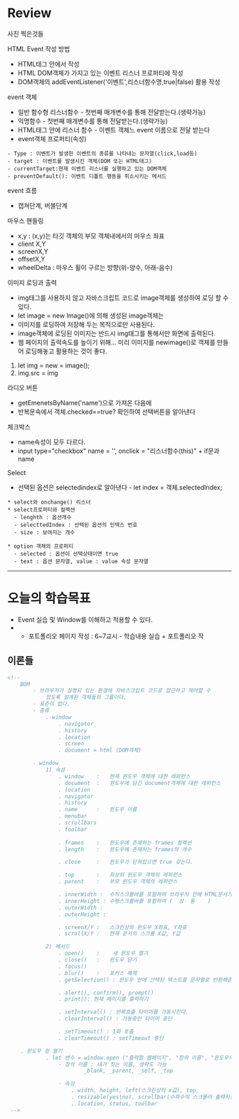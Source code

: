 # Review
사진 찍은것들

HTML Event 작성 방법
- HTML태그 안에서 작성
- HTML DOM객체가 가지고 있는 이벤트 리스너 프로퍼티에 작성
- DOM객체의 addEventListener('이벤트',리스너함수명,true|false) 활용 작성

event 객체
- 일반 함수형 리스너함수 - 첫번째 매개변수를 통해 전달받는다.(생략가능)
- 익명함수              - 첫번째 매개변수를 통해 전달받는다.(생략가능)
- HTML태그 안에 리스너 함수 - 이벤트 객체느 event 이름으로 전달 받는다
- event객체 프로퍼티(속성)
```
- Type : 이벤트가 발생한 이벤트의 종류를 나타내는 문자열(click,load등)
- target : 이벤트를 발생시킨 객체(DOM 또는 HTML태그)
- currentTarget:현재 이벤트 리스너를 실행하고 있는 DOM객체
- preventDefault(): 이벤트 디폴트 행동을 취소시키는 메서드
```

event 흐름
- 캡쳐단계, 버블단계

마우스 핸들링
- x,y : (x,y)는 타깃 객체의 부모 객체내에서의 마우스 좌표
- client X,Y
- screenX,Y
- offsetX,Y
- wheelDelta : 마우스 휠이 구르는 방향(위-양수, 아래-음수)

이미지 로딩과 출력
- img태그를 사용하지 않고 자바스크립트 코드로 image객체를 생성하여 로딩 할 수 있다.
- let image = new Image()에 의해 생성된 image객체는
- 이미지를 로딩하여 저장해 두는 목적으로만 사용된다.
- image객체에 로딩된 이미지는 반드시 img태그를 통해서만 화면에 출력된다.
- 웹 페이지의 출력속도를 높이기 위해... 미리 이미지를 newimage()로 객체를 만들어 로딩해놓고 활용하는 것이 좋다.

1) let img = new = image();
2) img.src = img

라디오 버튼
- getEmenetsByName('name')으로 가져온 다음에
- 반복문속에서 객체.checked==true?  확인하여 선택버튼을 알아낸다

체크박스
- name속성이 모두 다르다.
- input type="checkbox" name = '', onclick = "리스너함수(this)" + if문과 name

Select
- 선택된 옵션은 selectedindex로 알아낸다 - let index = 객체.selectedIndex;
```
* select와 onchange() 리스너
* select프로퍼티와 컬렉션
  - lenghth : 옵션개수
  - selecttedIndex : 선택된 옵션의 인덱스 번호
  - size : 보여지는 개수
  
* option 객체의 프로퍼티
  - selected : 옵션이 선택상태이면 true
  - text : 옵션 문자열, value : value 속성 문자열
```

-----------------------------------------------------------------------------------------------

# 오늘의 학습목표
- Event 실습 및 Window를 이해하고 적용할 수 있다.
- * 포트폴리오 페이지 작성 : 6~7교시 - 학습내용 실습 + 포트폴리오 작

## 이론들
```html
<!-- 
	BOM
		- 브라우저가 실행되 있는 환경에 자바스크립트 코드로 접근하고 제어할 수
			있도록 설계된 객체들의 그룹이다.
		- 표준이 없다.
		- 종류
			. window
				. navigator
				. history
				. location
				. screen
				. document = html (DOM객체)

		- window
			1) 속성
				. window	:	현재 윈도우 객체에 대한 레퍼런스
				. document	:	윈도우에 담긴 document객체에 대한 레퍼런스
				. location
				. navigator
				. history
				. name		:	윈도우 이름
				. menubar
				. scrollbars
				. toolbar
				
				. frames	:	윈도우에 존재하는 frames 컬렉션
				. length	:	윈도우에 존재하는 frames의 개수

				. close		:	윈도우가 닫혀있으면 true 갖는다.

				. top		:	최상위 윈도우 객체의 레퍼런스
				. parent	:	부모 윈도우 객체의 레퍼런스

				. innerWidth : 	수직스크롤바를 포함하여 브라우저 안에 HTML문서가 출력되는 영역
				. innerHeight : 수평스크롤바를 포함하여 (	상  동	)
				. outerWidth :
				. outerHeight :

				. screenX/Y	:	스크린상의 윈도우 X좌표, Y좌표
				. scrollX/Y	:	현재 문서의 스크롤 X값, Y값

			2) 메서드
				. open()	:	 새 윈도우 열기
				. close()	:	윈도우 닫기
				. focus()
				. blur()	:	포커스 해제
				. getSelection() : 윈도우 안에 선택된 텍스트를 문자열로 반환해준다.

				. alert(), confirm(), prompt()
				. print(): 현재 페이지를 출력하기

				. setInterval() : 반복호출 타이머를 가동시킨다.
				. clearInterval() : 가동중인 타이머 중단

				. setTimeout() : 1회 호출
				. clearTimeout() : setTimeout 중단

	. 윈도우 창 열기
			. let 변수 = window.open ("출력할 웹페이지", "창의 이름", "윈도우의 모양크기 속성");
				- 창의 이름 : 내가 짓는 이름, 생략도 가능
						_blank, _parent, _self, _top

				- 속성
					. width, height, left(스크린상의 x값), top, 
					. resizable(yes|no), scrollbar(수펴수직 스크롤러 출력지정 -yes|no)
					. location, status, toolbar
 -->


```
